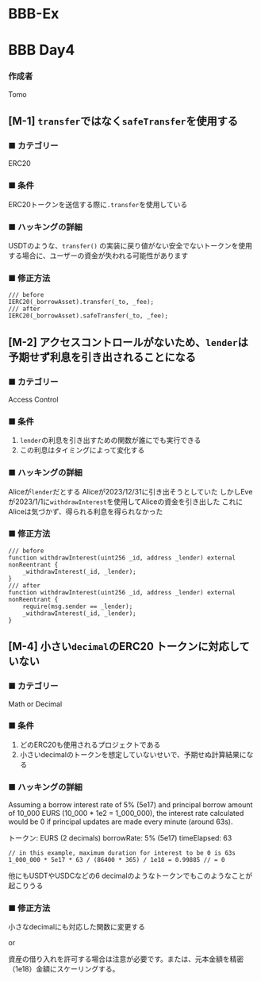# BBB-Ex

# BBB Day4

### 作成者
Tomo

## [M-1] `transfer`ではなく`safeTransfer`を使用する

### ■ カテゴリー
ERC20

### ■ 条件
ERC20トークンを送信する際に`.transfer`を使用している

### ■ ハッキングの詳細

USDTのような、`transfer()` の実装に戻り値がない安全でないトークンを使用する場合に、ユーザーの資金が失われる可能性があります

### ■ 修正方法
``` solidity
/// before
IERC20(_borrowAsset).transfer(_to, _fee);
/// after
IERC20(_borrowAsset).safeTransfer(_to, _fee);
```

## [M-2] アクセスコントロールがないため、`lender`は予期せず利息を引き出されることになる

### ■ カテゴリー
Access Control

### ■ 条件
1. `lender`の利息を引き出すための関数が誰にでも実行できる
2. この利息はタイミングによって変化する

### ■ ハッキングの詳細
Aliceが`lender`だとする
Aliceが2023/12/31に引き出そうとしていた
しかしEveが2023/1/1に`withdrawInterest`を使用してAliceの資金を引き出した
これにAliceは気づかず、得られる利息を得られなかった

### ■ 修正方法
``` solidity
/// before
function withdrawInterest(uint256 _id, address _lender) external nonReentrant {
    _withdrawInterest(_id, _lender);
}
/// after
function withdrawInterest(uint256 _id, address _lender) external nonReentrant {
    require(msg.sender == _lender);
    _withdrawInterest(_id, _lender);
}
```

## [M-4] 小さい`decimal`のERC20 トークンに対応していない

### ■ カテゴリー
Math or Decimal

### ■ 条件
1. どのERC20も使用されるプロジェクトである
2. 小さいdecimalのトークンを想定していないせいで、予期せぬ計算結果になる

### ■ ハッキングの詳細
Assuming a borrow interest rate of 5% (5e17) and principal borrow amount of 10_000 EURS (10_000 * 1e2 = 1_000_000), the interest rate calculated would be 0 if principal updates are made every minute (around 63s).

トークン: EURS (2 decimals)
borrowRate: 5% (5e17)
timeElapsed: 63
```
// in this example, maximum duration for interest to be 0 is 63s
1_000_000 * 5e17 * 63 / (86400 * 365) / 1e18 = 0.99885 // = 0
```
他にもUSDTやUSDCなどの6 decimalのようなトークンでもこのようなことが起こりうる

### ■ 修正方法
小さなdecimalにも対応した関数に変更する

or 

資産の借り入れを許可する場合は注意が必要です。または、元本金額を精密（1e18）金額にスケーリングする。
